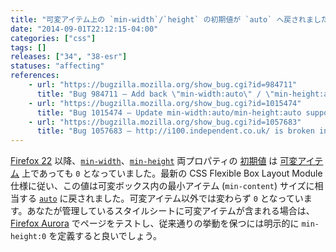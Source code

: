 ```yaml
---
title: "可変アイテム上の `min-width`/`height` の初期値が `auto` へ戻されました"
date: "2014-09-01T22:12:15-04:00"
categories: ["css"]
tags: []
releases: ["34", "38-esr"]
statuses: "affecting"
references:
    - url: "https://bugzilla.mozilla.org/show_bug.cgi?id=984711"
      title: "Bug 984711 – Add back \"min-width:auto\" / \"min-height:auto\" for flex items"
    - url: "https://bugzilla.mozilla.org/show_bug.cgi?id=1015474"
      title: "Bug 1015474 – Update min-width:auto/min-height:auto support to match updated flexbox spec language"
    - url: "https://bugzilla.mozilla.org/show_bug.cgi?id=1057683"
      title: "Bug 1057683 – http://i100.independent.co.uk/ is broken in Nightly, due to the new \"min-height:auto\" flex item behavior (from flexbox spec change)"
---
```

[Firefox 22](https://www.fxsitecompat.dev/ja/docs/2013/initial-value-for-min-width-and-min-height-has-been-changed-back-to-0-even-on-flex-items/) 以降、[`min-width`](https://developer.mozilla.org/docs/Web/CSS/min-width)、[`min-height`](https://developer.mozilla.org/docs/Web/CSS/min-height) 両プロパティの [初期値](https://developer.mozilla.org/docs/Web/CSS/initial_value) は [可変アイテム](https://developer.mozilla.org/docs/Web/Guide/CSS/Flexible_boxes) 上であっても `0` となっていました。最新の CSS Flexible Box Layout Module 仕様に従い、この値は可変ボックス内の最小アイテム (`min-content`) サイズに相当する [`auto`](https://developer.mozilla.org/docs/Web/CSS/auto) に戻されました。可変アイテム以外では変わらず `0` となっています。あなたが管理しているスタイルシートに可変アイテムが含まれる場合は、[Firefox Aurora](https://www.mozilla.org/firefox/channel/#aurora) でページをテストし、従来通りの挙動を保つには明示的に `min-height:0` を定義すると良いでしょう。
